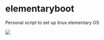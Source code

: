 # elementaryboot
Personal script to set up linux elementary OS

![](https://k62.kn3.net/7/D/1/3/A/B/E4A.png)
